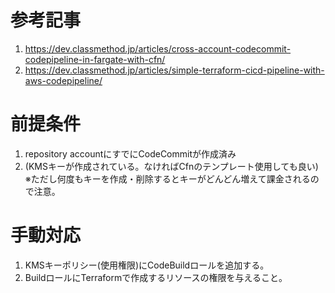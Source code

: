 # 参考記事
1. https://dev.classmethod.jp/articles/cross-account-codecommit-codepipeline-in-fargate-with-cfn/
2. https://dev.classmethod.jp/articles/simple-terraform-cicd-pipeline-with-aws-codepipeline/

# 前提条件
1. repository accountにすでにCodeCommitが作成済み
2. (KMSキーが作成されている。なければCfnのテンプレート使用しても良い)
※ただし何度もキーを作成・削除するとキーがどんどん増えて課金されるので注意。

# 手動対応
1. KMSキーポリシー(使用権限)にCodeBuildロールを追加する。
2. BuildロールにTerraformで作成するリソースの権限を与えること。